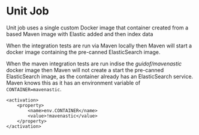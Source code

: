 # Unit Job
Unit job uses a single custom Docker image that container created from a based Maven image with Elastic added and then 
index data 

When the integration tests are run via Maven locally then Maven will start a docker image containing the pre-canned ElasticSearch image.

When the maven integration tests are run indise the _guidof/mavenastic_ docker image then Maven will not create a start the pre-canned ElasticSearch image, as the container already has an ElasticSearch service.
Maven knows this as it has an environment variable of `CONTAINER=mavenastic`. 
```$xml
<activation>
    <property>
        <name>env.CONTAINER</name>
        <value>!mavenastic</value>
    </property>
</activation>
```
